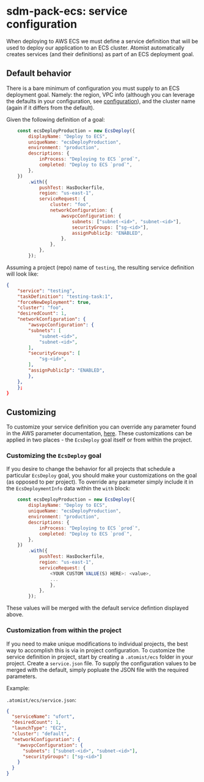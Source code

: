 # sdm-pack-ecs: service configuration

When deploying to AWS ECS we must define a service definition that will be used to deploy our application to an ECS cluster.  Atomist automatically creates services (and their definitions) as part of an ECS deployment goal.

## Default behavior

There is a bare minimum of configuration you must supply to an ECS deployment goal.  Namely: the region, VPC info (although you can leverage the defaults in your configuration, see [configuration](configuration.md)), and the cluster name (again if it differs from the default).

Given the following definition of a goal:
```javascript
    const ecsDeployProduction = new EcsDeploy({
        displayName: "Deploy to ECS",
        uniqueName: "ecsDeployProduction",
        environment: "production",
        descriptions: {
            inProcess: "Deploying to ECS `prod`",
            completed: "Deploy to ECS `prod`",
        },
    })
        .with({
            pushTest: HasDockerfile,
            region: "us-east-1",
            serviceRequest: {
                cluster: "foo",
                networkConfiguration: {
                    awsvpcConfiguration: {
                        subnets: ["subnet-<id>", "subnet-<id>"],
                        securityGroups: ["sg-<id>"],
                        assignPublicIp: "ENABLED",
                    },
                },
            },
        });
```

Assuming a project (repo) name of `testing`, the resulting service definition will look like:

```json
{
    "service": "testing",
    "taskDefinition": "testing-task:1",
    "forceNewDeployment": true,
    "cluster": "foo",
    "desiredCount": 1,
    "networkConfiguration": {
        "awsvpcConfiguration": {
        "subnets": [
            "subnet-<id>",
            "subnet-<id>",
        ],
        "securityGroups": [
            "sg-<id>",
        ],
        "assignPublicIp": "ENABLED",
        },
    },
    };
}
```

## Customizing

To customize your service definition you can override any parameter found in the AWS parameter documentation, [here](https://docs.aws.amazon.com/AmazonECS/latest/developerguide/service_definition_parameters.html).  These customizations can be applied in two places - the `EcsDeploy` goal itself or from within the project.

### Customizing the `EcsDeploy` goal

If you desire to change the behavior for all projects that schedule a particular `EcsDeploy` goal, you should make your customizations on the goal (as opposed to per project).  To override any parameter simply include it in the `EcsDeploymentInfo` data within the `with` block:

```javascript
    const ecsDeployProduction = new EcsDeploy({
        displayName: "Deploy to ECS",
        uniqueName: "ecsDeployProduction",
        environment: "production",
        descriptions: {
            inProcess: "Deploying to ECS `prod`",
            completed: "Deploy to ECS `prod`",
        },
    })
        .with({
            pushTest: HasDockerfile,
            region: "us-east-1",
            serviceRequest: {
                <YOUR CUSTOM VALUE(S) HERE>: <value>,
                ...
                },
            },
        });
```

These values will be merged with the default service defintion displayed above.


### Customization from within the project

If you need to make unique modifications to individual projects, the best way to accomplish this is via in project configuration.  To customize the service definition in project, start by creating a `.atomist/ecs` folder in your project.  Create a `service.json` file.  To supply the configuration values to be merged with the default, simply popluate the JSON file with the required parameters.

Example:

`.atomist/ecs/service.json`:
```json
{
  "serviceName": "ufort",
  "desiredCount": 1,
  "launchType": "EC2",
  "cluster": "default",
  "networkConfiguration": {
    "awsvpcConfiguration": {
      "subnets": ["subnet-<id>", "subnet-<id>"],
      "securityGroups": ["sg-<id>"]
    }
  }
}
```